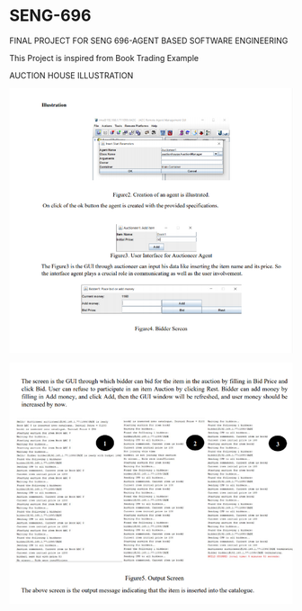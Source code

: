 # SENG-696
FINAL PROJECT FOR SENG 696-AGENT BASED SOFTWARE ENGINEERING


This Project is inspired from Book Trading Example

AUCTION HOUSE ILLUSTRATION

![](screenshots/output-1.PNG)

![](screenshots/output-2.PNG)
